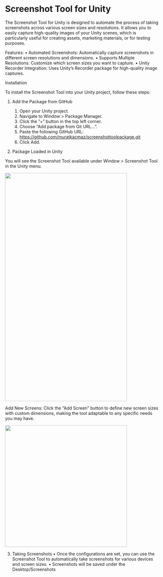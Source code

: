 # Screenshot Tool for Unity

The Screenshot Tool for Unity is designed to automate the process of taking screenshots across various screen sizes and resolutions. It allows you to easily capture high-quality images of your Unity scenes, which is particularly useful for creating assets, marketing materials, or for testing purposes.

Features:
	•	Automated Screenshots: Automatically capture screenshots in different screen resolutions and dimensions.
	•	Supports Multiple Resolutions: Customize which screen sizes you want to capture.
	•	Unity Recorder Integration: Uses Unity’s Recorder package for high-quality image captures.

Installation

To install the Screenshot Tool into your Unity project, follow these steps:

1. Add the Package from GitHub
	1.	Open your Unity project.
	2.	Navigate to Window > Package Manager.
	3.	Click the ”+” button in the top left corner.
	4.	Choose “Add package from Git URL…”.
	5.	Paste the following GitHub URL:
https://github.com/muratkacmaz/screenshottoolpackage.git
	6.	Click Add.


2. Package Loaded in Unity

You will see the Screenshot Tool available under Window > Screenshot Tool in the Unity menu.

 <img src="https://github.com/user-attachments/assets/8ca8dd93-d5d7-4d59-8dcd-b66caaf1f073" width="400" height ="750"/>


Add New Screens: Click the “Add Screen” button to define new screen sizes with custom dimensions, making the tool adaptable to any specific needs you may have.


<img src="https://github.com/user-attachments/assets/5d767c16-9f41-4849-b27c-cd94a7eb8ffc" width="400"/>


3. Taking Screenshots
	•	Once the configurations are set, you can use the Screenshot Tool to automatically take screenshots for various devices and screen sizes.
	•	Screenshots will be saved under the Desktop/Screenshots
